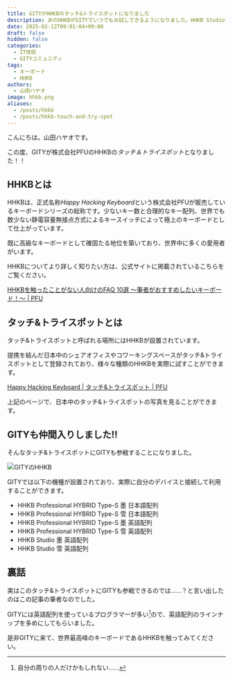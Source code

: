 ```yaml
---
title: GITYがHHKBのタッチ&トライスポットになりました
description: あのHHKBがGITYでいつでもお試しできるようになりました。HHKB Studioもあります。
date: 2025-02-12T00:01:04+09:00
draft: false
hidden: false
categories:
  - IT技術
  - GITYコミュニティ
tags:
  - キーボード
  - HHKB
authors: 
  - 山田ハヤオ
image: hhkb.png
aliases: 
  - /posts/hhkb
  - /posts/hhkb-touch-and-try-spot
---
```


こんにちは。山田ハヤオです。

この度、GITYが株式会社PFUのHHKBの*タッチ＆トライスポット*となりました！！

## HHKBとは

HHKBは、正式名称*Happy Hacking Keyboard*という株式会社PFUが販売しているキーボードシリーズの総称です。少ないキー数と合理的なキー配列、世界でも数少ない静電容量無接点方式によるキースイッチによって極上のキーボードとして仕上がっています。

既に高級なキーボードとして確固たる地位を築いており、世界中に多くの愛用者がいます。

HHKBについてより詳しく知りたい方は、公式サイトに掲載されているこちらをご覧ください。

[HHKBを触ったことがない人向けのFAQ 10選 ～筆者がおすすめしたいキーボード！～ \| PFU](https://happyhackingkb.com/jp/life/hhkb_life10.html)

## タッチ&トライスポットとは

タッチ&トライスポットと呼ばれる場所にはHHKBが設置されています。

提携を結んだ日本中のシェアオフィスやコワーキングスペースがタッチ&トライスポットとして登録されており、様々な種類のHHKBを実際に試すことができます。

[Happy Hacking Keyboard \| タッチ&トライスポット \| PFU](https://happyhackingkb.com/jp/showroom/#gunma)

上記のページで、日本中のタッチ&トライスポットの写真を見ることができます。

## GITYも仲間入りしました‼️

そんなタッチ&トライスポットにGITYも参戦することになりました。

![GITYのHHKB](hhkb.png)

GITYでは以下の機種が設置されており、実際に自分のデバイスと接続して利用することができます。

- HHKB Professional HYBRID Type-S 墨 日本語配列
- HHKB Professional HYBRID Type-S 雪 日本語配列
- HHKB Professional HYBRID Type-S 墨 英語配列
- HHKB Professional HYBRID Type-S 雪 英語配列
- HHKB Studio 墨 英語配列
- HHKB Studio 雪 英語配列

## 裏話

実はこのタッチ&トライスポットにGITYも参戦できるのでは……？と言い出したのはこの記事の筆者なのでした。

GITYには英語配列を使っているプログラマーが多い[^en-layout]ので、英語配列のラインナップを多めにしてもらいました。

是非GITYに来て、世界最高峰のキーボードであるHHKBを触ってみてください。

[^en-layout]: 自分の周りの人だけかもしれない……
